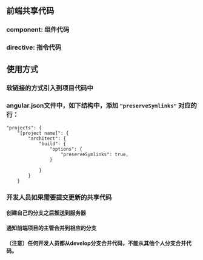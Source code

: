 ## 前端共享代码
### component: 组件代码
### directive: 指令代码

## 使用方式
### 软链接的方式引入到项目代码中
### angular.json文件中，如下结构中，添加 `"preserveSymlinks"` 对应的行：
```
"projects": {
    "[project name]": {
        "architect": {
            "build": {
                "options": {
                    "preserveSymlinks": true,
                }

            }
        }
    }
```
### 开发人员如果需要提交更新的共享代码
#### 创建自己的分支之后推送到服务器
#### 通知前端项目的主管合并到相应的分支
#### （注意）任何开发人员都从develop分支合并代码，不能从其他个人分支合并代码。
